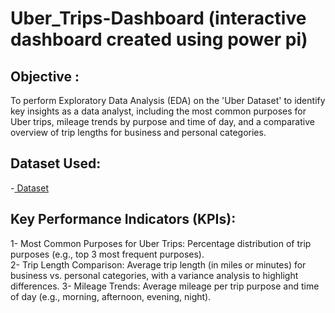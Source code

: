# Uber_Trips-Dashboard (interactive dashboard created using power pi)
## Objective :
To perform Exploratory Data Analysis (EDA) on the 'Uber Dataset' to identify key insights as a data analyst, including the most common purposes for Uber trips, mileage trends by purpose and time of day, and a comparative overview of trip lengths for business and personal categories.
## Dataset Used: 
-<a href="https://drive.google.com/file/d/13GBQha8okB5o68q0-ZiOGd_T9RQwebKk/view?usp=sharing "> Dataset </a>

## Key Performance Indicators (KPIs): 
1-	Most Common Purposes for Uber Trips: Percentage distribution of trip purposes (e.g., top 3 most frequent purposes).                                                                                                                                                                             
2-	Trip Length Comparison: Average trip length (in miles or minutes) for business vs. personal categories, with a variance analysis to highlight differences.
3-	Mileage Trends: Average mileage per trip purpose and time of day (e.g., morning, afternoon, evening, night).                                    

